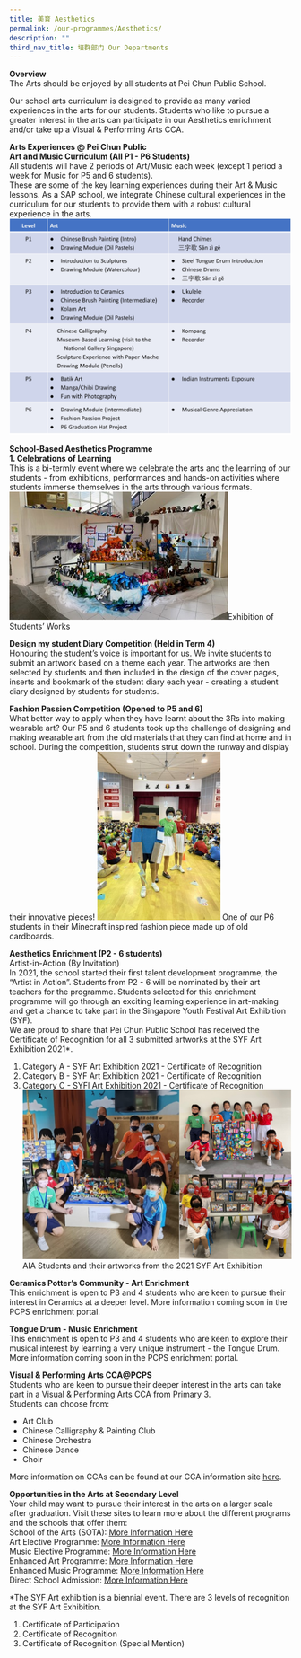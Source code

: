 ```yaml
---
title: 美育 Aesthetics
permalink: /our-programmes/Aesthetics/
description: ""
third_nav_title: 培群部门 Our Departments
---
```

<b>Overview</b><br>
The Arts should be enjoyed by all students at Pei Chun Public School.

Our school arts curriculum is designed to provide as many varied experiences in the arts for our students. Students who like to pursue a greater interest in the arts can participate in our Aesthetics enrichment and/or take up a Visual & Performing Arts CCA.

<b>Arts Experiences @ Pei Chun Public</b><br>
<b>Art and Music Curriculum (All P1 - P6 Students)</b><br>
All students will have 2 periods of Art/Music each week (except 1 period a week for Music for P5 and 6 students). <br>
These are some of the key learning experiences during their Art & Music lessons. As a SAP school, we integrate Chinese cultural experiences in the curriculum for our students to provide them with a robust cultural experience in the arts.
![Art1](/images/Our%20Programmes/Art1.jpg)

<b>School-Based Aesthetics Programme</b><br>
<b>1. Celebrations of Learning</b><br>
This is a bi-termly event where we celebrate the arts and the learning of our students - from exhibitions, performances and hands-on activities where students immerse themselves in the arts through various formats.
![Art2](/images/Our%20Programmes/Art2.jpg)Exhibition of Students’ Works<br>

<b>Design my student Diary Competition (Held in Term 4)</b><br>
Honouring the student’s voice is important for us. We invite students to submit an artwork based on a theme each year. The artworks are then selected by students and then included in the design of the cover pages, inserts and bookmark of the student diary each year - creating a student diary designed by students for students.

<b>Fashion Passion Competition (Opened to P5 and 6)</b><br>
What better way to apply when they have learnt about the 3Rs into making wearable art? Our P5 and 6 students took up the challenge of designing and making wearable art from the old materials that they can find at home and in school. During the competition, students strut down the runway and display their innovative pieces!
<img src="/images/Our%20Programmes/Art3.jpg" alt="Art3" style="width:220px;height:300px;"> 
One of our P6 students in their Minecraft inspired fashion piece made up of old cardboards.

<b>Aesthetics Enrichment (P2 - 6 students)</b><br>
Artist-in-Action (By Invitation)<br>
 In 2021, the school started their first talent development programme, the “Artist in Action”. Students from P2 - 6 will be nominated by their art teachers for the programme. Students selected for this enrichment programme will go through an exciting learning experience in art-making and get a chance to take part in the Singapore Youth Festival Art Exhibition (SYF).<br>
We are proud to share that Pei Chun Public School has received the Certificate of Recognition for all 3 submitted artworks at the SYF Art Exhibition 2021*.
1.	Category A - SYF Art Exhibition 2021 - Certificate of Recognition 
2.	Category B - SYF Art Exhibition 2021 - Certificate of Recognition 
3.	Category C - SYFl Art Exhibition 2021 - Certificate of Recognition 
![Art4](/images/Our%20Programmes/Art4.jpg)
AIA Students and their artworks from the 2021 SYF Art Exhibition

<b>Ceramics Potter’s Community - Art Enrichment</b><br>
This enrichment is open to P3 and 4 students who are keen to pursue their interest in Ceramics at a deeper level. More information coming soon in the PCPS enrichment portal.

<b>Tongue Drum - Music Enrichment</b><br>
This enrichment is open to P3 and 4 students who are keen to explore their musical interest by learning a very unique instrument - the Tongue Drum. More information coming soon in the PCPS enrichment portal.

<b>Visual & Performing Arts CCA@PCPS</b><br>
Students who are keen to pursue their deeper interest in the arts can take part in a Visual & Performing Arts CCA from Primary 3.  
Students can choose from:<br>
* Art Club
* Chinese Calligraphy & Painting Club
* Chinese Orchestra
* Chinese Dance
* Choir

More information on CCAs can be found at our CCA information site [here](https://sites.google.com/moe.edu.sg/ccainfo/).

<b>Opportunities in the Arts at Secondary Level</b><br>
Your child may want to pursue their interest in the arts on a larger scale after graduation. Visit these sites to learn more about the different programs and the schools that offer them:<br>
School of the Arts (SOTA): [More Information Here](https://www.sota.edu.sg/)<br>
Art Elective Programme: [More Information Here](https://www.moe.gov.sg/secondary/courses/express/electives/?term=MOE%20Special%20Art%20Programmes&subterm=Art%20Elective%20Programme%20(AEP))<br>
Music Elective Programme: [More Information Here](https://www.moe.gov.sg/secondary/courses/express/electives/?term=MOE%20Special%20Music%20Programmes&subterm=Music%20Elective%20Programme%20(MEP))<br>
Enhanced Art Programme: [More Information Here](https://www.moe.gov.sg/secondary/courses/express/electives/?term=MOE%20Special%20Art%20Programmes&subterm=Enhanced%20Art%20Programme%20(EAP))<br>
Enhanced Music Programme: [More Information Here](https://www.moe.gov.sg/secondary/courses/express/electives/?term=MOE%20Special%20Music%20Programmes&subterm=Enhanced%20Music%20Programme%20(EMP))<br>
Direct School Admission: [More Information Here](https://www.moe.gov.sg/secondary/dsa)<br>

*The SYF Art exhibition is a biennial event. There are 3 levels of recognition at the SYF Art Exhibition. 
1. Certificate of Participation
2. Certificate of Recognition
3. Certificate of Recognition (Special Mention)